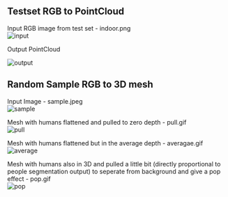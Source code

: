 ## Testset RGB to PointCloud

Input RGB image from test set - indoor.png <br/>
![input](https://github.com/bsivadatta/3D-image-understanding-Construction/blob/master/Demos/3D-demos/indoor.png)

Output PointCloud <br/>

![output](https://github.com/bsivadatta/3D-image-understanding-Construction/blob/master/Demos/3D-demos/pointcloud.gif)<br/>

## Random Sample RGB to 3D mesh 

Input Image - sample.jpeg <br/>
![sample](https://github.com/bsivadatta/3D-image-understanding-Construction/blob/master/Demos/3D-demos/sample.jpeg)<br/>

Mesh with humans flattened and pulled to zero depth - pull.gif <br/>
![pull](https://github.com/bsivadatta/3D-image-understanding-Construction/blob/master/Demos/3D-demos/pull.gif)<br/>

Mesh with humans flattened but in the average depth - averagae.gif <br/>
![average](https://github.com/bsivadatta/3D-image-understanding-Construction/blob/master/Demos/3D-demos/average.gif)<br/>

Mesh with humans also in 3D and pulled a little bit (directly proportional to people segmentation output) to seperate from background and give a pop effect - pop.gif <br/>
![pop](https://github.com/bsivadatta/3D-image-understanding-Construction/blob/master/Demos/3D-demos/pop.gif)<br/>
